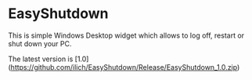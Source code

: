 EasyShutdown
============

This is simple Windows Desktop widget which allows to log off, restart or shut down your PC.

The latest version is [1.0] (https://github.com/ilich/EasyShutdown/Release/EasyShutdown_1.0.zip)